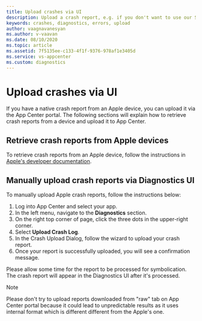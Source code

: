 ```yaml
---
title: Upload crashes via UI
description: Upload a crash report, e.g. if you don't want to use our SDK or develop for a custom platform.
keywords: crashes, diagnostics, errors, upload
author: vaagnavanesyan
ms.author: v-vaavan
ms.date: 08/10/2020
ms.topic: article
ms.assetid: 7f5135ee-c133-4f1f-9376-978af1e3405d
ms.service: vs-appcenter
ms.custom: diagnostics
---
```


# Upload crashes via UI

If you have a native crash report from an Apple device, you can upload it via the App Center portal. The following sections will explain how to retrieve crash reports from a device and upload it to App Center.


## Retrieve crash reports from Apple devices
To retrieve crash reports from an Apple device, follow the instructions in [Apple's developer documentation](https://developer.apple.com/documentation/xcode/diagnosing_issues_using_crash_reports_and_device_logs/acquiring_crash_reports_and_diagnostic_logs).

## Manually upload crash reports via Diagnostics UI
To manually upload Apple crash reports, follow the instructions below:

1. Log into App Center and select your app.
2. In the left menu, navigate to the **Diagnostics** section.
3. On the right top corner of page, click the three dots in the upper-right corner.
4. Select **Upload Crash Log**.
5. In the Crash Upload Dialog, follow the wizard to upload your crash report.
6. Once your report is successfully uploaded, you will see a confirmation message.

Please allow some time for the report to be processed for symbolication. The crash report will appear in the Diagnostics UI after it's processed.

> [!NOTE]
> Please don't try to upload reports downloaded from "raw" tab on App Center portal because it could lead to unpredictable results as it uses internal format which is different different from the Apple's one.
